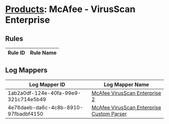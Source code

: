 # [Products](README.md): McAfee - VirusScan Enterprise

## Rules

|Rule ID|Rule Name|
|----|----|


## Log Mappers

|Log Mapper ID|Log Mapper Name|
|----|----|
|1ab2a0df-124e-40fa-99e9-321c714e5b49|[McAfee VirusScan Enterprise 2](../mappings/1ab2a0df-124e-40fa-99e9-321c714e5b49.md)|
|4e76daeb-da6c-4c8b-8910-97fbadbf4150|[McAfee VirusScan Enterprise Custom Parser](../mappings/4e76daeb-da6c-4c8b-8910-97fbadbf4150.md)|


